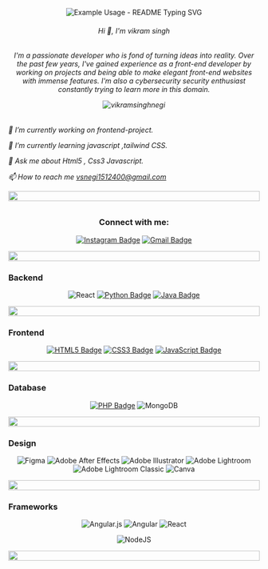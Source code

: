 

<p align="center">
  <img src="https://readme-typing-svg.demolab.com/?lines=Hello+everyone!&font=Fira%20Code&center=true&width=380&height=50&duration=4000&pause=1000" alt="Example Usage - README Typing SVG">
</p>

<h6 align="center">Hi 👋, I'm vikram singh
<h6 align="center">I'm a passionate developer who is fond of turning ideas into reality. Over the past few years, I've gained experience as a front-end  developer by working on projects and being able to make elegant front-end websites with immense features.  I'm also a cybersecurity security enthusiast constantly trying to learn more in this domain. 

  
<p align="centert"> <img src="https://komarev.com/ghpvc/?username=vikramsinghnegi&label=Profile%20views&color=0e75b6&style=flat" alt="vikramsinghnegi" /> </p>


<h6 align="left">
  
  🔭 I’m currently working on frontend-project.
  
  🌱 I’m currently learning javascript ,tailwind CSS.
  
 💬 Ask me about  Html5 , Css3 Javascript.
 
📫 How to reach me vsnegi1512400@gmail.com


<img src="https://i.imgur.com/dBaSKWF.gif" height="20" width="100%">


<h3 align="center">Connect with me:</h3>
<div align="center">
  
[![Instagram Badge](https://img.shields.io/badge/Instagram-E4405F?style=for-the-badge&logo=instagram&logoColor=white)](https://www.instagram.com/_capture__crews)
[![Gmail Badge](https://img.shields.io/badge/Gmail-D14836?style=for-the-badge&logo=gmail&logoColor=white)](mailto:vsnegi1512400@gmail.com)

<img src="https://i.imgur.com/dBaSKWF.gif" height="20" width="100%">


<h3 align="left">Backend</h3>


<div align="center">
  
![React](https://img.shields.io/badge/react-%2320232a.svg?style=for-the-badge&logo=react&logoColor=%2361DAFB)
  [![Python Badge](https://img.shields.io/badge/Python-3776AB?style=for-the-badge&logo=python&logoColor=white)](https://www.python.org)
[![Java Badge](https://img.shields.io/badge/Java-ED8B00?style=for-the-badge&logo=java&logoColor=white)](https://www.java.com)
 </a>
</p>

<img src="https://i.imgur.com/dBaSKWF.gif" height="20" width="100%">

<h3 align="left">Frontend </h3>
<div align="center">
  
  [![HTML5 Badge](https://img.shields.io/badge/HTML5-E34F26?style=for-the-badge&logo=html5&logoColor=white)](https://www.example.com)
[![CSS3 Badge](https://img.shields.io/badge/CSS3-1572B6?style=for-the-badge&logo=css3&logoColor=white)](https://www.example.com)
[![JavaScript Badge](https://img.shields.io/badge/JavaScript-F7DF1E?style=for-the-badge&logo=javascript&logoColor=black)](https://www.example.com)

 </a>
</p>

<img src="https://i.imgur.com/dBaSKWF.gif" height="20" width="100%">

<h3 align="left"> Database </h3>

<p align="center">
  
  [![PHP Badge](https://img.shields.io/badge/PHP-777BB4?style=for-the-badge&logo=php&logoColor=white)](https://www.example.com)
  ![MongoDB](https://img.shields.io/badge/MongoDB-%234ea94b.svg?style=for-the-badge&logo=mongodb&logoColor=white)

  </a>
</p>

<img src="https://i.imgur.com/dBaSKWF.gif" height="20" width="100%">

<h3 align="left">  Design </h3>

  
  ![Figma](https://img.shields.io/badge/figma-%23F24E1E.svg?style=for-the-badge&logo=figma&logoColor=white)
![Adobe After Effects](https://img.shields.io/badge/Adobe%20After%20Effects-9999FF.svg?style=for-the-badge&logo=Adobe%20After%20Effects&logoColor=white)
![Adobe Illustrator](https://img.shields.io/badge/adobe%20illustrator-%23FF9A00.svg?style=for-the-badge&logo=adobe%20illustrator&logoColor=white)
![Adobe Lightroom](https://img.shields.io/badge/Adobe%20Lightroom-31A8FF.svg?style=for-the-badge&logo=Adobe%20Lightroom&logoColor=white)
  ![Adobe Lightroom Classic](https://img.shields.io/badge/Adobe%20Lightroom%20Classic-31A8FF.svg?style=for-the-badge&logo=Adobe%20Lightroom%20Classic&logoColor=white)
![Canva](https://img.shields.io/badge/Canva-%2300C4CC.svg?style=for-the-badge&logo=Canva&logoColor=white)

  </a>
</p>

<img src="https://i.imgur.com/dBaSKWF.gif" height="20" width="100%">

<h3 align="left"> Frameworks </h3>
 
<div align="center">
  
  ![Angular.js](https://img.shields.io/badge/angular.js-%23E23237.svg?style=for-the-badge&logo=angularjs&logoColor=white)
 ![Angular](https://img.shields.io/badge/angular-%23DD0031.svg?style=for-the-badge&logo=angular&logoColor=white)
 ![React](https://img.shields.io/badge/react-%2320232a.svg?style=for-the-badge&logo=react&logoColor=%2361DAFB)

![NodeJS](https://img.shields.io/badge/node.js-6DA55F?style=for-the-badge&logo=node.js&logoColor=white)
  </a>
</p>

<img src="https://i.imgur.com/dBaSKWF.gif" height="20" width="100%">






